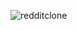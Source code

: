 ![redditclone](https://github.com/gerzson-pszota/RedditClone/assets/138587246/5190f49e-8e13-4fd7-a5cc-975b41ab6fd7)
